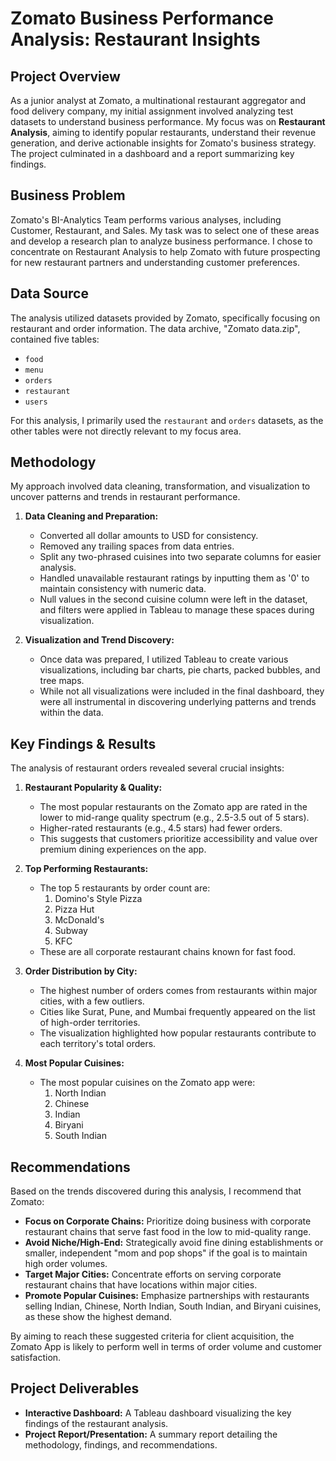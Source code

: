 # Zomato Business Performance Analysis: Restaurant Insights

## Project Overview

As a junior analyst at Zomato, a multinational restaurant aggregator and food delivery company, my initial assignment involved analyzing test datasets to understand business performance. My focus was on **Restaurant Analysis**, aiming to identify popular restaurants, understand their revenue generation, and derive actionable insights for Zomato's business strategy. The project culminated in a dashboard and a report summarizing key findings.

## Business Problem

Zomato's BI-Analytics Team performs various analyses, including Customer, Restaurant, and Sales. My task was to select one of these areas and develop a research plan to analyze business performance. I chose to concentrate on Restaurant Analysis to help Zomato with future prospecting for new restaurant partners and understanding customer preferences.

## Data Source

The analysis utilized datasets provided by Zomato, specifically focusing on restaurant and order information. The data archive, "Zomato data.zip", contained five tables:

* `food`
* `menu`
* `orders`
* `restaurant`
* `users`

For this analysis, I primarily used the `restaurant` and `orders` datasets, as the other tables were not directly relevant to my focus area.

## Methodology

My approach involved data cleaning, transformation, and visualization to uncover patterns and trends in restaurant performance.

1.  **Data Cleaning and Preparation:**
    * Converted all dollar amounts to USD for consistency.
    * Removed any trailing spaces from data entries.
    * Split any two-phrased cuisines into two separate columns for easier analysis.
    * Handled unavailable restaurant ratings by inputting them as '0' to maintain consistency with numeric data.
    * Null values in the second cuisine column were left in the dataset, and filters were applied in Tableau to manage these spaces during visualization.

2.  **Visualization and Trend Discovery:**
    * Once data was prepared, I utilized Tableau to create various visualizations, including bar charts, pie charts, packed bubbles, and tree maps.
    * While not all visualizations were included in the final dashboard, they were all instrumental in discovering underlying patterns and trends within the data.

## Key Findings & Results

The analysis of restaurant orders revealed several crucial insights:

1.  **Restaurant Popularity & Quality:**
    * The most popular restaurants on the Zomato app are rated in the lower to mid-range quality spectrum (e.g., 2.5-3.5 out of 5 stars).
    * Higher-rated restaurants (e.g., 4.5 stars) had fewer orders.
    * This suggests that customers prioritize accessibility and value over premium dining experiences on the app.

2.  **Top Performing Restaurants:**
    * The top 5 restaurants by order count are:
        1.  Domino's Style Pizza
        2.  Pizza Hut
        3.  McDonald's
        4.  Subway
        5.  KFC
    * These are all corporate restaurant chains known for fast food.

3.  **Order Distribution by City:**
    * The highest number of orders comes from restaurants within major cities, with a few outliers.
    * Cities like Surat, Pune, and Mumbai frequently appeared on the list of high-order territories.
    * The visualization highlighted how popular restaurants contribute to each territory's total orders.

4.  **Most Popular Cuisines:**
    * The most popular cuisines on the Zomato app were:
        1.  North Indian
        2.  Chinese
        3.  Indian
        4.  Biryani
        5.  South Indian

## Recommendations

Based on the trends discovered during this analysis, I recommend that Zomato:

* **Focus on Corporate Chains:** Prioritize doing business with corporate restaurant chains that serve fast food in the low to mid-quality range.
* **Avoid Niche/High-End:** Strategically avoid fine dining establishments or smaller, independent "mom and pop shops" if the goal is to maintain high order volumes.
* **Target Major Cities:** Concentrate efforts on serving corporate restaurant chains that have locations within major cities.
* **Promote Popular Cuisines:** Emphasize partnerships with restaurants selling Indian, Chinese, North Indian, South Indian, and Biryani cuisines, as these show the highest demand.

By aiming to reach these suggested criteria for client acquisition, the Zomato App is likely to perform well in terms of order volume and customer satisfaction.

## Project Deliverables

* **Interactive Dashboard:** A Tableau dashboard visualizing the key findings of the restaurant analysis.
* **Project Report/Presentation:** A summary report detailing the methodology, findings, and recommendations.
